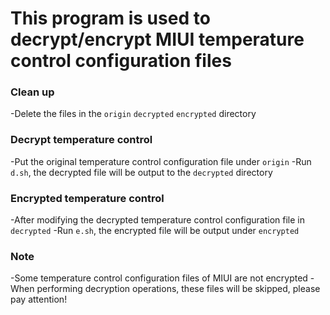 # This program is used to decrypt/encrypt MIUI temperature control configuration files

### Clean up
-Delete the files in the `origin` `decrypted` `encrypted` directory

### Decrypt temperature control
-Put the original temperature control configuration file under `origin`
-Run `d.sh`, the decrypted file will be output to the `decrypted` directory

### Encrypted temperature control
-After modifying the decrypted temperature control configuration file in `decrypted`
-Run `e.sh`, the encrypted file will be output under `encrypted`

### Note
-Some temperature control configuration files of MIUI are not encrypted
-When performing decryption operations, these files will be skipped, please pay attention!
